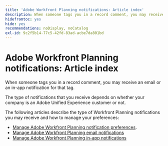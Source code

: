 ```yaml
---
title: 'Adobe Workfront Planning notifications: Article index'
description: When someone tags you in a record comment, you may receive email or in-app notifications for that tag. The type of notifications that you receive depends on whether your company is an Adobe Unified Experience customer or not. The following articles describe the type of Workfront Planning notifications you may receive and how to manage your preferences.
hidefromtoc: yes
hide: yes
recommendations: noDisplay, noCatalog
exl-id: 9c2f5b14-77c5-42fd-83ad-acbe7da801bd
---
```

# Adobe Workfront Planning notifications: Article index

<!--add this to major TOC and Planning article index-->

When someone tags you in a record comment, you may receive an email or an in-app notification for that tag. 

The type of notifications that you receive depends on whether your company is an Adobe Unified Experience customer or not. 

The following articles describe the type of Workfront Planning notifications you may receive and how to manage your preferences: 

* [Manage Adobe Workfront Planning notification preferences](/help/quicksilver/planning/notifications/manage-notification-preferences.md). 
* [Manage Adobe Workfront Planning email notifications](/help/quicksilver/planning/notifications/manage-planning-email-notifications.md)
* [Manage Adobe Workfront Planning in-app notifications](/help/quicksilver/planning/notifications/manage-planning-in-app-notifications.md)
